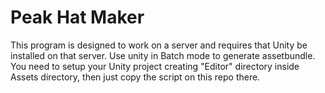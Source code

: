 # Peak Hat Maker

This program is designed to work on a server and requires that Unity be installed on that server. Use unity in Batch mode to generate assetbundle.
You need to setup your Unity project creating "Editor" directory inside Assets directory, then just copy the script on this repo there.
